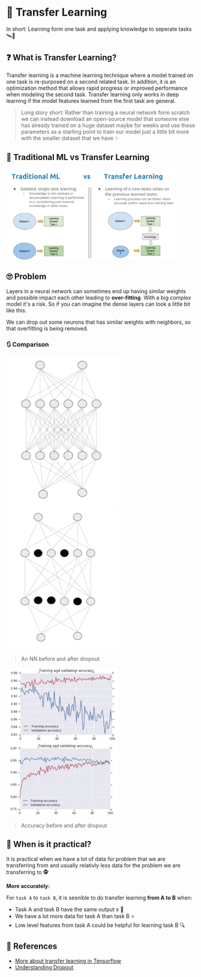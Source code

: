 # 🚙 Transfer Learning
In short: Learning form one task and applying knowledge to seperate tasks 🛰🚙

## ❓ What is Transfer Learning?
Transfer learning is a machine learning technique where a model trained on one task is re-purposed on a second related task. In addition, it is an optimization method that allows rapid progress or improved performance when modeling the second task. Transfer learning only works in deep learning if the model features learned from the first task are general.

> Long story short: Rather than training a neural network form scratch we can instead download an open-source model that someone else has already trained on a huge dataset maybe for weeks and use these parameters as a starting point to train our model just a little bit more with the smaller dataset that we have :sparkles:

## 💫 Traditional ML vs Transfer Learning

<img src="../res/MLvsTL.png" width="450"  />


## 🙄 Problem
Layers in a neural network can sometimes end up having similar weights and possible impact each other leading to **over-fitting**. With a big complex model it's a risk. So if you can imagine the dense layers can look a little bit like this.

We can drop out some neurons that has similar weights with neighbors, so that overfitting is being removed.

### 🔃 Comparison
<p float="left">
    <img src="../res/NNWithoutDropout.JPG" width="300"  />
    <img src="../res/NNWithDropout.JPG" width="300"  />
</p>

> An NN before and after dropout

<p float="left">
    <img src="../res/AccuracyWithoutDropOut.JPG" width="300"  />
    <img src="../res/AccuracyWithDropOut.JPG" width="300"  />
</p>

> Accuracy before and after dropout

## 🤔 When is it practical?
It is practical when we have a lot of data for problem that we are transferring from and usually relativly less data for the problem we are transferring to 🕵️‍

**More accurately:**

For `task A` to `task B`, it is sesnible to do transfer learning **from A to B** when:

* Task A and task B have the same output x 🚩
* We have a lot more data for task A than task B ⭐
* Low level features from task A could be helpful for learning task B 🔍


## 🧐 References
* [More about transfer learning in Tensorflow](https://www.tensorflow.org/tutorials/images/transfer_learning)
* [Understanding Dropout](https://www.youtube.com/watch?v=ARq74QuavAo)